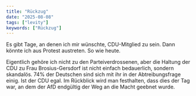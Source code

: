 ```yaml
---
title: "Rückzug"
date: "2025-08-08"
tags: ["levity"]
keywords: ["Rückzug"]
---
```

Es gibt Tage, an denen ich mir wünschte, CDU-Mitglied zu sein. Dann könnte ich aus Protest austreten. So wie heute.

Eigentlich gehöre ich nicht zu den Parteiverdrossenen, aber die Haltung der CDU zu Frau Brosius-Gersdorf ist nicht einfach bedauerlich, sondern skandalös. 74% der Deutschen sind sich mit ihr in der Abtreibungsfrage einig. Ist der CDU egal. Im Rückblick wird man festhalten, dass dies der Tag war, an dem der AfD endgültig der Weg an die Macht geebnet wurde. 
